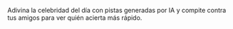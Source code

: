 Adivina la celebridad del día con pistas generadas por IA y compite contra tus amigos para ver quién acierta más rápido.
